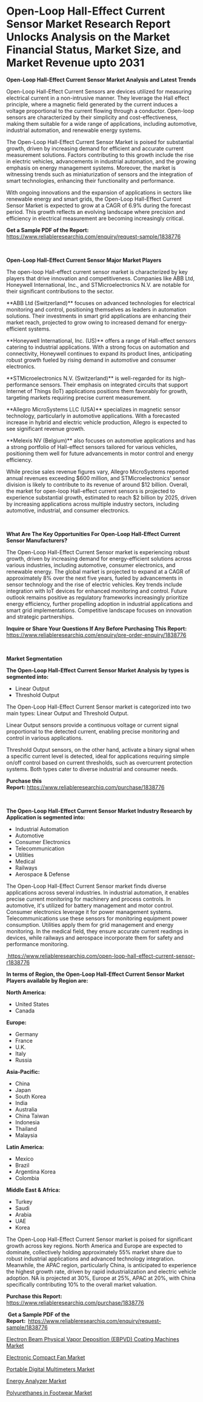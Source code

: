 <p><h1>Open-Loop Hall-Effect Current Sensor Market Research Report Unlocks Analysis on the Market Financial Status, Market Size, and Market Revenue upto 2031</h1></p><p><strong>Open-Loop Hall-Effect Current Sensor Market Analysis and Latest Trends</strong></p>
<p><p>Open-Loop Hall-Effect Current Sensors are devices utilized for measuring electrical current in a non-intrusive manner. They leverage the Hall effect principle, where a magnetic field generated by the current induces a voltage proportional to the current flowing through a conductor. Open-loop sensors are characterized by their simplicity and cost-effectiveness, making them suitable for a wide range of applications, including automotive, industrial automation, and renewable energy systems.</p><p>The Open-Loop Hall-Effect Current Sensor Market is poised for substantial growth, driven by increasing demand for efficient and accurate current measurement solutions. Factors contributing to this growth include the rise in electric vehicles, advancements in industrial automation, and the growing emphasis on energy management systems. Moreover, the market is witnessing trends such as miniaturization of sensors and the integration of smart technologies, enhancing their functionality and performance.</p><p>With ongoing innovations and the expansion of applications in sectors like renewable energy and smart grids, the Open-Loop Hall-Effect Current Sensor Market is expected to grow at a CAGR of 6.9% during the forecast period. This growth reflects an evolving landscape where precision and efficiency in electrical measurement are becoming increasingly critical.</p></p>
<p><strong>Get a Sample PDF of the Report:&nbsp;</strong> <a href="https://www.reliableresearchiq.com/enquiry/request-sample/1838776?utm_campaign=1088&utm_medium=2&utm_source=Github&utm_content=ia&utm_term=19102024&utm_id=open-loop-hall-effect-current-sensor">https://www.reliableresearchiq.com/enquiry/request-sample/1838776</a></p>
<p>&nbsp;</p>
<p><strong>Open-Loop Hall-Effect Current Sensor Major Market Players</strong></p>
<p><p>The open-loop Hall-effect current sensor market is characterized by key players that drive innovation and competitiveness. Companies like ABB Ltd, Honeywell International, Inc., and STMicroelectronics N.V. are notable for their significant contributions to the sector.</p><p>**ABB Ltd (Switzerland)** focuses on advanced technologies for electrical monitoring and control, positioning themselves as leaders in automation solutions. Their investments in smart grid applications are enhancing their market reach, projected to grow owing to increased demand for energy-efficient systems.</p><p>**Honeywell International, Inc. (US)** offers a range of Hall-effect sensors catering to industrial applications. With a strong focus on automation and connectivity, Honeywell continues to expand its product lines, anticipating robust growth fueled by rising demand in automotive and consumer electronics.</p><p>**STMicroelectronics N.V. (Switzerland)** is well-regarded for its high-performance sensors. Their emphasis on integrated circuits that support Internet of Things (IoT) applications positions them favorably for growth, targeting markets requiring precise current measurement.</p><p>**Allegro MicroSystems LLC (USA)** specializes in magnetic sensor technology, particularly in automotive applications. With a forecasted increase in hybrid and electric vehicle production, Allegro is expected to see significant revenue growth.</p><p>**Melexis NV (Belgium)** also focuses on automotive applications and has a strong portfolio of Hall-effect sensors tailored for various vehicles, positioning them well for future advancements in motor control and energy efficiency.</p><p>While precise sales revenue figures vary, Allegro MicroSystems reported annual revenues exceeding $600 million, and STMicroelectronics' sensor division is likely to contribute to its revenue of around $12 billion. Overall, the market for open-loop Hall-effect current sensors is projected to experience substantial growth, estimated to reach $2 billion by 2025, driven by increasing applications across multiple industry sectors, including automotive, industrial, and consumer electronics.</p></p>
<p>&nbsp;</p>
<p><strong>What Are The Key Opportunities For Open-Loop Hall-Effect Current Sensor Manufacturers?</strong></p>
<p><p>The Open-Loop Hall-Effect Current Sensor market is experiencing robust growth, driven by increasing demand for energy-efficient solutions across various industries, including automotive, consumer electronics, and renewable energy. The global market is projected to expand at a CAGR of approximately 8% over the next five years, fueled by advancements in sensor technology and the rise of electric vehicles. Key trends include integration with IoT devices for enhanced monitoring and control. Future outlook remains positive as regulatory frameworks increasingly prioritize energy efficiency, further propelling adoption in industrial applications and smart grid implementations. Competitive landscape focuses on innovation and strategic partnerships.</p></p>
<p><strong>Inquire or Share Your Questions If Any Before Purchasing This Report:</strong> <a href="https://www.reliableresearchiq.com/enquiry/pre-order-enquiry/1838776?utm_campaign=1088&utm_medium=2&utm_source=Github&utm_content=ia&utm_term=19102024&utm_id=open-loop-hall-effect-current-sensor">https://www.reliableresearchiq.com/enquiry/pre-order-enquiry/1838776</a></p>
<p>&nbsp;</p>
<p><strong>Market Segmentation</strong></p>
<p><strong>The Open-Loop Hall-Effect Current Sensor Market Analysis by types is segmented into:</strong></p>
<p><ul><li>Linear Output</li><li>Threshold Output</li></ul></p>
<p><p>The Open-Loop Hall-Effect Current Sensor market is categorized into two main types: Linear Output and Threshold Output. </p><p>Linear Output sensors provide a continuous voltage or current signal proportional to the detected current, enabling precise monitoring and control in various applications. </p><p>Threshold Output sensors, on the other hand, activate a binary signal when a specific current level is detected, ideal for applications requiring simple on/off control based on current thresholds, such as overcurrent protection systems. Both types cater to diverse industrial and consumer needs.</p></p>
<p><strong>Purchase this Report:&nbsp;</strong><a href="https://www.reliableresearchiq.com/purchase/1838776?utm_campaign=1088&utm_medium=2&utm_source=Github&utm_content=ia&utm_term=19102024&utm_id=open-loop-hall-effect-current-sensor">https://www.reliableresearchiq.com/purchase/1838776</a></p>
<p>&nbsp;</p>
<p><strong>The Open-Loop Hall-Effect Current Sensor Market Industry Research by Application is segmented into:</strong></p>
<p><ul><li>Industrial Automation</li><li>Automotive</li><li>Consumer Electronics</li><li>Telecommunication</li><li>Utilities</li><li>Medical</li><li>Railways</li><li>Aerospace & Defense</li></ul></p>
<p><p>The Open-Loop Hall-Effect Current Sensor market finds diverse applications across several industries. In industrial automation, it enables precise current monitoring for machinery and process controls. In automotive, it's utilized for battery management and motor control. Consumer electronics leverage it for power management systems. Telecommunications use these sensors for monitoring equipment power consumption. Utilities apply them for grid management and energy monitoring. In the medical field, they ensure accurate current readings in devices, while railways and aerospace incorporate them for safety and performance monitoring.</p></p>
<p><a href="https://www.reliableresearchiq.com/open-loop-hall-effect-current-sensor-r1838776?utm_campaign=1088&utm_medium=2&utm_source=Github&utm_content=ia&utm_term=19102024&utm_id=open-loop-hall-effect-current-sensor">&nbsp;https://www.reliableresearchiq.com/open-loop-hall-effect-current-sensor-r1838776</a></p>
<p><strong>In terms of Region, the Open-Loop Hall-Effect Current Sensor Market Players available by Region are:</strong></p>
<p>
    <p> <strong> North America: </strong>
        <ul>
            <li>United States</li>
            <li>Canada</li>
        </ul>
        </p> 
    <p> <strong> Europe: </strong>
        <ul>
            <li>Germany</li>
            <li>France</li>
            <li>U.K.</li>
            <li>Italy</li>
            <li>Russia</li>
        </ul>
        </p> 
    <p> <strong> Asia-Pacific: </strong>
        <ul>
            <li>China</li>
            <li>Japan</li>
            <li>South Korea</li>
            <li>India</li>
            <li>Australia</li>
            <li>China Taiwan</li>
            <li>Indonesia</li>
            <li>Thailand</li>
            <li>Malaysia</li>
        </ul>
        </p> 
    <p> <strong> Latin America: </strong>
        <ul>
            <li>Mexico</li>
            <li>Brazil</li>
            <li>Argentina Korea</li>
            <li>Colombia</li>
        </ul>
        </p> 
    <p> <strong> Middle East & Africa: </strong>
        <ul>
            <li>Turkey</li>
            <li>Saudi</li>
            <li>Arabia</li>
            <li>UAE</li>
            <li>Korea</li>
        </ul>
    </p>
    </p>
<p><p>The Open-Loop Hall-Effect Current Sensor market is poised for significant growth across key regions. North America and Europe are expected to dominate, collectively holding approximately 55% market share due to robust industrial applications and advanced technology integration. Meanwhile, the APAC region, particularly China, is anticipated to experience the highest growth rate, driven by rapid industrialization and electric vehicle adoption. NA is projected at 30%, Europe at 25%, APAC at 20%, with China specifically contributing 10% to the overall market valuation.</p></p>
<p><strong>Purchase this Report: </strong><a href="https://www.reliableresearchiq.com/purchase/1838776?utm_campaign=1088&utm_medium=2&utm_source=Github&utm_content=ia&utm_term=19102024&utm_id=open-loop-hall-effect-current-sensor">https://www.reliableresearchiq.com/purchase/1838776</a></p>
<p>&nbsp;<strong>Get a Sample PDF of the Report:&nbsp;&nbsp;</strong><a href="https://www.reliableresearchiq.com/enquiry/request-sample/1838776?utm_campaign=1088&utm_medium=2&utm_source=Github&utm_content=ia&utm_term=19102024&utm_id=open-loop-hall-effect-current-sensor">https://www.reliableresearchiq.com/enquiry/request-sample/1838776</a></p>
<p><strong></strong></p>
<p><p><a href="https://www.linkedin.com/pulse/electron-beam-physical-vapor-deposition-ebpvd-coating-zomhe?utm_campaign=1088&utm_medium=2&utm_source=Github&utm_content=ia&utm_term=19102024&utm_id=open-loop-hall-effect-current-sensor">Electron Beam Physical Vapor Deposition (EBPVD) Coating Machines Market</a></p><p><a href="https://www.linkedin.com/pulse/decoding-electronic-compact-fan-industry-dynamics-strategic-mslpc?utm_campaign=1088&utm_medium=2&utm_source=Github&utm_content=ia&utm_term=19102024&utm_id=open-loop-hall-effect-current-sensor">Electronic Compact Fan Market</a></p><p><a href="https://github.com/alea79alre/Market-Research-Report-List-1/blob/main/portable-digital-multimeters-market.md?utm_campaign=1088&utm_medium=2&utm_source=Github&utm_content=ia&utm_term=19102024&utm_id=open-loop-hall-effect-current-sensor">Portable Digital Multimeters Market</a></p><p><a href="https://issuu.com/reportprime-2/docs/energy-analyzer-market-size-2030.pp_87643c766b968d?utm_campaign=1088&utm_medium=2&utm_source=Github&utm_content=ia&utm_term=19102024&utm_id=open-loop-hall-effect-current-sensor">Energy Analyzer Market</a></p><p><a href="https://github.com/wanvigsqmunsenr/Market-Research-Report-List-1/blob/main/polyurethanes-in-footwear-market.md?utm_campaign=1088&utm_medium=2&utm_source=Github&utm_content=ia&utm_term=19102024&utm_id=open-loop-hall-effect-current-sensor">Polyurethanes in Footwear Market</a></p></p>